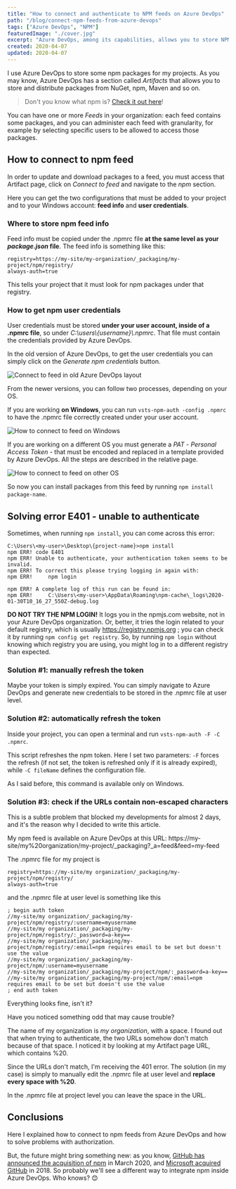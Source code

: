 ```yaml
---
title: "How to connect and authenticate to NPM feeds on Azure DevOps"
path: "/blog/connect-npm-feeds-from-azure-devops"
tags: ["Azure DevOps", "NPM"]
featuredImage: "./cover.jpg"
excerpt: "Azure DevOps, among its capabilities, allows you to store NPM packages in their system. Here we'll see how to connect to an NPM feed and how to solve the 401-unauthorized error."
created: 2020-04-07
updated: 2020-04-07
---
```



I use Azure DevOps to store some npm packages for my projects. As you may know, Azure DevOps has a section called _Artifacts_ that allows you to store and distribute packages from NuGet, npm, Maven and so on. 

> Don't you know what npm is? [Check it out here](/blog/angular-vs-npm-vs-node-js#npm)!

You can have one or more _Feeds_ in your organization: each feed contains some packages, and you can administer each feed with granularity, for example by selecting specific users to be allowed to access those packages.

## How to connect to npm feed

In order to update and download packages to a feed, you must access that Artifact page, click on _Connect to feed_ and navigate to the _npm_ section.

Here you can get the two configurations that must be added to your project and to your Windows account: __feed info__ and __user credentials__.

### Where to store npm feed info

Feed info must be copied under the .npmrc file __at the same level as your _package.json_ file__. The feed info is something like this:

```text
registry=https://my-site/my-organization/_packaging/my-project/npm/registry/
always-auth=true
```

This tells your project that it must look for npm packages under that registry.

### How to get npm user credentials

User credentials must be stored __under your user account, inside of a .npmrc file__, so under _C:\users\\{username}\\.npmrc_. That file must contain the credentials provided by Azure DevOps.

In the old version of Azure DevOps, to get the user credentials you can simply click on the _Generate npm credentials_ button.

![Connect to feed in old Azure DevOps layout](https://res.cloudinary.com/bellons/image/upload/t_content-image/Code4IT/Articles/2020/Npm-feed-azure-devops/az-devops-npm.png "Connect to feed inside Azure DevOps - old layout")

From the newer versions, you can follow two processes, depending on your OS. 

If you are working __on Windows__, you can run `vsts-npm-auth -config .npmrc` to have the .npmrc file correctly created under your user account.

![How to connect to feed on Windows](https://res.cloudinary.com/bellons/image/upload/t_content-image/Code4IT/Articles/2020/Npm-feed-azure-devops/new-az-devops-windows.png "How to connect to feed on Windows")

If you are working on a different OS you must generate a _PAT_ - _Personal Access Token_ - that must be encoded and replaced in a template provided by Azure DevOps. All the steps are described in the relative page.

![How to connect to feed on other OS](https://res.cloudinary.com/bellons/image/upload/t_content-image/Code4IT/Articles/2020/Npm-feed-azure-devops/new-az-devops-other-os.png "How to connect to feed on other OS")

So now you can install packages from this feed by running `npm install package-name`.

## Solving error E401 - unable to authenticate

Sometimes, when running `npm install`, you can come across this error:

```shell
C:\Users\<my-user>\Desktop\{project-name}>npm install
npm ERR! code E401
npm ERR! Unable to authenticate, your authentication token seems to be invalid.
npm ERR! To correct this please trying logging in again with:
npm ERR!     npm login

npm ERR! A complete log of this run can be found in:
npm ERR!     C:\Users\<my-user>\AppData\Roaming\npm-cache\_logs\2020-01-30T10_16_27_550Z-debug.log
```

__DO NOT TRY THE NPM LOGIN!__ It logs you in the npmjs.com website, not in your Azure DevOps organization. Or, better, it tries the login related to your default registry, which is usually https://registry.npmjs.org ; you can check it by running `npm config get registry`. So, by running `npm login` without knowing which registry you are using, you might log in to a different registry than expected.

### Solution #1: manually refresh the token

Maybe your token is simply expired. You can simply navigate to Azure DevOps and generate new credentials to be stored in the .npmrc file at user level.

### Solution #2: automatically refresh the token

Inside your project, you can open a terminal and run `vsts-npm-auth -F -C .npmrc`.

This script refreshes the npm token. Here I set two parameters: `-F` forces the refresh (if not set, the token is refreshed only if it is already expired), while `-C fileName` defines the configuration file.

As I said before, this command is available only on Windows.

### Solution #3: check if the URLs contain non-escaped characters

This is a subtle problem that blocked my developments for almost 2 days, and it's the reason why I decided to write this article.

My npm feed is available on Azure DevOps at this URL: https://my-site/my%20organization/my-project/_packaging?_a=feed&feed=my-feed


The .npmrc file for my project is

```
registry=https://my-site/my organization/_packaging/my-project/npm/registry/
always-auth=true
```

and the .npmrc file at user level is something like this

```
; begin auth token
//my-site/my organization/_packaging/my-project/npm/registry/:username=myusername
//my-site/my organization/_packaging/my-project/npm/registry/:_password=a-key==
//my-site/my organization/_packaging/my-project/npm/registry/:email=npm requires email to be set but doesn't use the value
//my-site/my organization/_packaging/my-project/npm/:username=myusername
//my-site/my organization/_packaging/my-project/npm/:_password=a-key==
//my-site/my organization/_packaging/my-project/npm/:email=npm requires email to be set but doesn't use the value
; end auth token
```

Everything looks fine, isn't it?

Have you noticed something odd that may cause trouble?

The name of my organization is _my organization_, with a space. I found out that when trying to authenticate, the two URLs somehow don't match because of that space. I noticed it by looking at my Artifact page URL, which contains %20.

Since the URLs don't match, I'm receiving the 401 error. The solution (in my case) is simply to manually edit the .npmrc file at user level and __replace every space with %20__.

In the .npmrc file at project level you can leave the space in the URL.

## Conclusions

Here I explained how to connect to npm feeds from Azure DevOps and how to solve problems with authorization.

But, the future might bring something new: as you know, [GitHub has announced the acquisition of npm](https://github.blog/2020-03-16-npm-is-joining-github/ "GitHub acquires npm" ) in March 2020, and [Microsoft acquired GitHub](https://blogs.microsoft.com/blog/2018/10/26/microsoft-completes-github-acquisition/ "Microsoft acquires GitHub") in 2018. So probably we'll see a different way to integrate npm inside Azure DevOps. Who knows? 😊